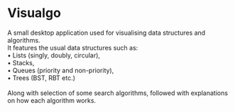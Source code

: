 # Visualgo
A small desktop application used for visualising data structures and algorithms.<br>
It features the usual data structures such as: <br>
• Lists (singly, doubly, circular),<br> 
• Stacks,<br> 
• Queues (priority and non-priority),<br> 
• Trees (BST, RBT etc.)<br>
<br>
Along with selection of some search algorithms, followed with explanations on how each algorithm works.

